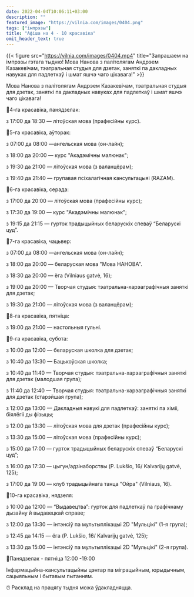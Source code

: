 ```yaml
---
date: 2022-04-04T10:06:11+03:00
description: ""
featured_image: "https://vilnia.com/images/0404.png"
tags: ["імпрэзы"]
title: "Афіша на 4 - 10 красавіка"
omit_header_text: true
---
```

{{< figure src="https://vilnia.com/images/0404.mp4" title="Запрашаем на імпрэзы гэтага тыдню! Мова Нанова з палітолягам Андрэем Казакевічам, тэатральная студыя для дзетак, заняткі па дакладных навуках для падлеткаў і шмат яшчэ чаго цікавага!" >}}

Мова Нанова з палітолягам Андрэем Казакевічам, тэатральная студыя для дзетак, заняткі па дакладных навуках для падлеткаў і шмат яшчэ чаго цікавага!

📌4-га красавіка, панядзелак:

з 17:00 да 18:30 — літоўская мова (прафесійны курс).

📌5-га красавіка, аўторак:

з 07:00 да 08:00 —ангельская мова (он-лайн);

з 18:00 да 20:00 — курс "Акадэмічны малюнак";

з 19:30 да 21:00 — літоўская мова (з валанцёрам);

з 19:40 да 21:40 — групавая псіхалагічная кансультацыяі (RAZAM).

📌6-га красавіка, серада:

з 17:00 да 20:00 — літоўская мова (прафесійны курс);

з 17:30 да 19:00 — курс "Акадэмічны малюнак";

з 19:15 да 21:15 — гурток традыцыйных беларускіх спеваў “Беларускі цуд”.

📌7-га красавіка, чацьвер:

з 07:00 да 08:00 —ангельская мова (он-лайн);

з 18:00 да 20:00 — беларуская мова "Мова НАНОВА".

з 18:30 да 20:00 — ёга (Vilniaus gatvė, 16);

з 19:00 да 20:00 — Творчая студыя: тэатральна-харэаграфічныя заняткі для дзетак;

з 19:30 да 21:00 — літоўская мова (з валанцёрам);

📌8-га красавіка, пятніца:

з 19:00 да 21:00 — настольныя гульні.

📌9-га красавіка, субота:

з 10:00 да 12:00 — беларуская школка для дзетак;

з 10:40 да 13:30 — Бацькоўская школка;

з 10:40 да 11:40 — Творчая студыя: тэатральна-харэаграфічныя заняткі для дзетак (малодшая група);

з 11:40 да 12:40 — Творчая студыя: тэатральна-харэаграфічныя заняткі для дзетак (старэйшая група);

з 12:00 да 13:00 — Дакладныя навукі для падлеткаў: заняткі па хіміі, біялёгіі ды фізыцы;

з 12:00 да 13:30 — літоўская мова для дзетак (прафесійны курс);

з 13:30 да 15:00 — літоўская мова (прафесійны курс);

з 15:00 да 17:00 — гурток традыцыйных беларускіх спеваў “Беларускі цуд”;

з 16:00 да 17:30 — цыгун/адзінаборствы (P. Lukšio, 16/ Kalvarijų gatvė, 125);

з 17:00 да 19:00 — клуб традыцыйнага танца "Ойра" (Vilniaus, 16).

📌10-га красавіка, нядзеля:

з 10:00 да 12:00 — “Выдавецтва”: гурток для падлеткаў па графічнаму дызайну й выдавецкай справе;

з 12:00 да 13:30 — інтэнсіў па мультыплікацыі 2D "Мульцікі" (1-я група);

з 12:45 да 14:15 — ёга (P. Lukšio, 16/ Kalvarijų gatvė, 125);

з 13:30 да 15:00 — інтэнсіў па мультыплікацыі 2D "Мульцікі" (2-я група).

📍Панядзелак - пятніца 12:00 -19:00

Інфармацыйна-кансультацыйны цэнтар па міграцыйным, юрыдычным, сацыяльным і бытавым пытанням.

⏰ Расклад на працягу тыдня можа ўдакладняцца.
